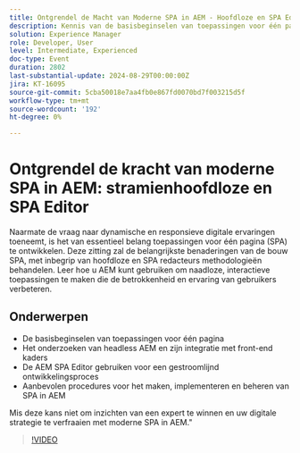 ```yaml
---
title: Ontgrendel de Macht van Moderne SPA in AEM - Hoofdloze en SPA Editor-benaderingen
description: Kennis van de basisbeginselen van toepassingen voor één pagina die headless AEM verkennen en de integratie ervan met front-end frameworks De AEM SPA Editor gebruiken voor een gestroomlijnd ontwikkelingsproces Best practices voor het bouwen, implementeren en beheren van SPA in AEMDon missen deze kans om inzicht te krijgen van een expert en uw digitale strategie te verhogen met moderne SPA in AEM."
solution: Experience Manager
role: Developer, User
level: Intermediate, Experienced
doc-type: Event
duration: 2802
last-substantial-update: 2024-08-29T00:00:00Z
jira: KT-16095
source-git-commit: 5cba50018e7aa4fb0e867fd0070bd7f003215d5f
workflow-type: tm+mt
source-wordcount: '192'
ht-degree: 0%

---
```



# Ontgrendel de kracht van moderne SPA in AEM: stramienhoofdloze en SPA Editor

Naarmate de vraag naar dynamische en responsieve digitale ervaringen toeneemt, is het van essentieel belang toepassingen voor één pagina (SPA) te ontwikkelen. Deze zitting zal de belangrijkste benaderingen van de bouw SPA, met inbegrip van hoofdloze en SPA redacteurs methodologieën behandelen. Leer hoe u AEM kunt gebruiken om naadloze, interactieve toepassingen te maken die de betrokkenheid en ervaring van gebruikers verbeteren.

## Onderwerpen

* De basisbeginselen van toepassingen voor één pagina
* Het onderzoeken van headless AEM en zijn integratie met front-end kaders
* De AEM SPA Editor gebruiken voor een gestroomlijnd ontwikkelingsproces
* Aanbevolen procedures voor het maken, implementeren en beheren van SPA in AEM

Mis deze kans niet om inzichten van een expert te winnen en uw digitale strategie te verfraaien met moderne SPA in AEM.&quot;

>[!VIDEO](https://video.tv.adobe.com/v/3433168/?learn=on)
